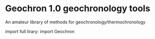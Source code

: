 # Geochron 1.0 geochronology tools
An amateur library of methods for geochronology/thermochronology

import full lirary: import Geochron
